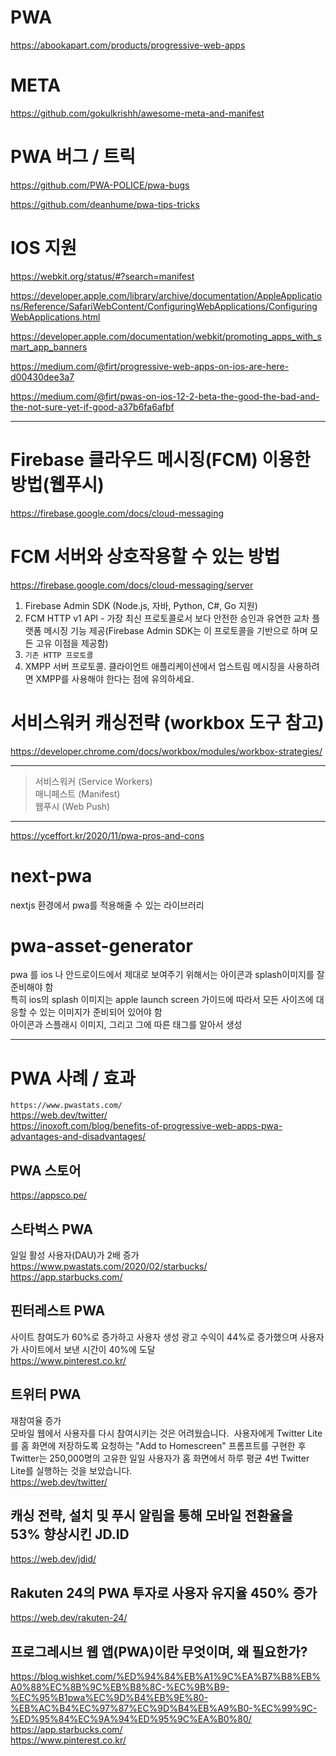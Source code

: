 # PWA

https://abookapart.com/products/progressive-web-apps

# META

https://github.com/gokulkrishh/awesome-meta-and-manifest

# PWA 버그 / 트릭

https://github.com/PWA-POLICE/pwa-bugs

https://github.com/deanhume/pwa-tips-tricks

# IOS 지원

https://webkit.org/status/#?search=manifest

https://developer.apple.com/library/archive/documentation/AppleApplications/Reference/SafariWebContent/ConfiguringWebApplications/ConfiguringWebApplications.html

https://developer.apple.com/documentation/webkit/promoting_apps_with_smart_app_banners

https://medium.com/@firt/progressive-web-apps-on-ios-are-here-d00430dee3a7

https://medium.com/@firt/pwas-on-ios-12-2-beta-the-good-the-bad-and-the-not-sure-yet-if-good-a37b6fa6afbf

---

# Firebase 클라우드 메시징(FCM) 이용한 방법(웹푸시)

https://firebase.google.com/docs/cloud-messaging

# FCM 서버와 상호작용할 수 있는 방법

https://firebase.google.com/docs/cloud-messaging/server

1. Firebase Admin SDK (Node.js, 자바, Python, C#, Go 지원)
2. FCM HTTP v1 API - 가장 최신 프로토콜로서 보다 안전한 승인과 유연한 교차 플랫폼 메시징 기능 제공(Firebase Admin SDK는 이 프로토콜을 기반으로 하며 모든 고유 이점을 제공함)
3. `기존 HTTP 프로토콜`
4. XMPP 서버 프로토콜. 클라이언트 애플리케이션에서 업스트림 메시징을 사용하려면 XMPP를 사용해야 한다는 점에 유의하세요.

# 서비스워커 캐싱전략 (workbox 도구 참고)

https://developer.chrome.com/docs/workbox/modules/workbox-strategies/

---

> 서비스워커 (Service Workers)  
> 매니페스트 (Manifest)  
> 웹푸시 (Web Push)

---

https://yceffort.kr/2020/11/pwa-pros-and-cons

# next-pwa

nextjs 환경에서 pwa를 적용해줄 수 있는 라이브러리

# pwa-asset-generator

pwa 를 ios 나 안드로이드에서 제대로 보여주기 위해서는 아이콘과 splash이미지를 잘 준비해야 함  
특히 ios의 splash 이미지는 apple launch screen 가이드에 따라서 모든 사이즈에 대응할 수 있는 이미지가 준비되어 있어야 함  
아이콘과 스플래시 이미지, 그리고 그에 따른 태그를 알아서 생성

---

# PWA 사례 / 효과

`https://www.pwastats.com/`  
https://web.dev/twitter/  
https://inoxoft.com/blog/benefits-of-progressive-web-apps-pwa-advantages-and-disadvantages/

## PWA 스토어

https://appsco.pe/

## 스타벅스 PWA

일일 활성 사용자(DAU)가 2배 증가  
https://www.pwastats.com/2020/02/starbucks/  
https://app.starbucks.com/

## 핀터레스트 PWA

사이트 참여도가 60%로 증가하고 사용자 생성 광고 수익이 44%로 증가했으며 사용자가 사이트에서 보낸 시간이 40%에 도달  
https://www.pinterest.co.kr/

## 트위터 PWA

재참여율 증가  
모바일 웹에서 사용자를 다시 참여시키는 것은 어려웠습니다. 
사용자에게 Twitter Lite를 홈 화면에 저장하도록 요청하는 "Add to Homescreen" 프롬프트를 구현한 후  
Twitter는 250,000명의 고유한 일일 사용자가 홈 화면에서 하루 평균 4번 Twitter Lite를 실행하는 것을 보았습니다.  
https://web.dev/twitter/

## 캐싱 전략, 설치 및 푸시 알림을 통해 모바일 전환율을 53% 향상시킨 JD.ID

https://web.dev/jdid/

## Rakuten 24의 PWA 투자로 사용자 유지율 450% 증가

https://web.dev/rakuten-24/

## 프로그레시브 웹 앱(PWA)이란 무엇이며, 왜 필요한가?

https://blog.wishket.com/%ED%94%84%EB%A1%9C%EA%B7%B8%EB%A0%88%EC%8B%9C%EB%B8%8C-%EC%9B%B9-%EC%95%B1pwa%EC%9D%B4%EB%9E%80-%EB%AC%B4%EC%97%87%EC%9D%B4%EB%A9%B0-%EC%99%9C-%ED%95%84%EC%9A%94%ED%95%9C%EA%B0%80/  
https://app.starbucks.com/  
https://www.pinterest.co.kr/
